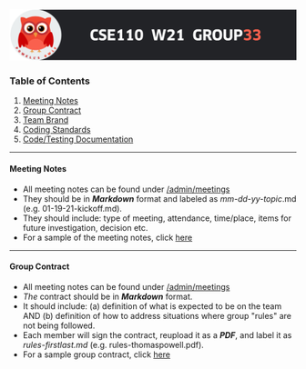 <img src="/admin/images/group33_header.png" alt="owl" width="800"/>

### Table of Contents
1. [Meeting Notes](#meeting-notes) <br/>
3. [Group Contract](#group-contract) <br/>
4. [Team Brand](#team-brand)
2. [Coding Standards](#coding-standards)
3. [Code/Testing Documentation](#coding-standards)

---

#### Meeting Notes
- All meeting notes can be found under [/admin/meetings](https://github.com/ntrappe/cse110-w21-group33/tree/main/admin/meetings)
- They should be in ***Markdown*** format and labeled as *mm-dd-yy-topic*.md (e.g. 01-19-21-kickoff.md).
- They should include: type of meeting, attendance, time/place, items for future investigation, decision etc.
- For a sample of the meeting notes, click [here](https://github.com/ntrappe/cse110-w21-group33/tree/main/admin/meetings/01-18-21-sample.md)

---

#### Group Contract
- All meeting notes can be found under [/admin/meetings](https://github.com/ntrappe/cse110-w21-group33/tree/main/admin/meetings)
- *The* contract should be in ***Markdown*** format.
- It should include: (a) definition of what is expected to be on the team AND (b) definition of how to address situations where group "rules" are not being followed.
- Each member will sign the contract, reupload it as a ***PDF***, and label it as *rules-firstlast.md* (e.g. rules-thomaspowell.pdf).
- For a sample group contract, click [here](https://ohiostate.pressbooks.pub/feptechcomm/chapter/7-project-communications/)




